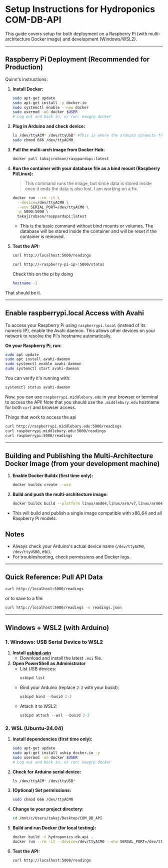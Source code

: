 # Setup Instructions for Hydroponics COM-DB-API

This guide covers setup for both deployment on a Raspberry Pi (with multi-architecture Docker image) and development (Windows/WSL2).

---

## Raspberry Pi Deployment (Recommended for Production)

Quinn's instructions:
1. **Install Docker:**
   ```bash
   sudo apt-get update
   sudo apt-get install -y docker.io
   sudo systemctl enable --now docker
   sudo usermod -aG docker $USER
   # Log out and back in, or run: newgrp docker
   ```
2. **Plug in Arduino and check device:**
   ```bash
   ls /dev/ttyACM* /dev/ttyUSB* #This is where the arduino connects from, 
   sudo chmod 666 /dev/ttyACM0
   ```
3. **Pull the multi-arch image from Docker Hub:**
   ```bash
   docker pull takajirobson/rasppardapi:latest
   ```
4. **Run the container with your database file as a bind mount (Raspberry Pi/Linux):**
   > This command runs the image, but since data is stored inside once it ends the data is also lost. I am working on a fix.

   ```bash
   docker run --rm -it \
     --device=/dev/ttyACM0 \
     --env SERIAL_PORT=/dev/ttyACM0 \
     -p 5000:5000 \
     takajirobson/rasppardapi:latest
   ```
   - This is the basic command without bind mounts or volumes. The database will be stored inside the container and will be reset if the container is removed.
5. **Test the API:**
   ```bash
   curl http://localhost:5000/readings
   
   curl http://<raspberry-pi-ip>:5000/status

   ```
   Check this on the pi by doing 
   ```bash
   hostname -I 
   ```
That should be it. 

---


## Enable raspberrypi.local Access with Avahi

To access your Raspberry Pi using `raspberrypi.local` (instead of its numeric IP), enable the Avahi daemon. This allows other devices on your network to resolve the Pi's hostname automatically.

**On your Raspberry Pi, run:**
```bash
sudo apt update
sudo apt install avahi-daemon
sudo systemctl enable avahi-daemon
sudo systemctl start avahi-daemon
```

You can verify it's running with:
```bash
systemctl status avahi-daemon
```

Now, you can use `raspberrypi.middlebury.edu` in your browser or terminal to access the API! Note that you should use the `.middlebury.edu` hostname for both `curl` and browser access.

Things that work to access the api
```bash
curl http://raspberrypi.middlebury.edu:5000/readings
curl raspberrypi.middlebury.edu:5000/readings
curl raspberrypi:5000/readings
```
---

## Building and Publishing the Multi-Architecture Docker Image (from your development machine)

1. **Enable Docker Buildx (first time only):**
   ```bash
   docker buildx create --use
   ```
2. **Build and push the multi-architecture image:**
   ```bash
   docker buildx build --platform linux/amd64,linux/arm/v7,linux/arm64 -t takajirobson/rasppardapi:latest --push .
   ```
- This will build and publish a single image compatible with x86_64 and all Raspberry Pi models.



## Notes
- Always check your Arduino's actual device name (`/dev/ttyACM0`, `/dev/ttyUSB0`, etc).
- For troubleshooting, check permissions and Docker logs.

---

## Quick Reference: Pull API Data

```bash
curl http://localhost:5000/readings
```

or to save to a file:

```bash
curl http://localhost:5000/readings -o readings.json
```

---

## Windows + WSL2 (with Arduino)

### 1. Windows: USB Serial Device to WSL2

1. **Install [usbipd-win](https://github.com/dorssel/usbipd-win/releases)**
   - Download and install the latest `.msi` file.
2. **Open PowerShell as Administrator**
   - List USB devices:
     ```powershell
     usbipd list
     ```
   - Bind your Arduino (replace `2-2` with your busid):
     ```powershell
     usbipd bind --busid 2-2
     ```
   - Attach it to WSL2:
     ```powershell
     usbipd attach --wsl --busid 2-2
     ```

### 2. WSL (Ubuntu-24.04)

1. **Install dependencies (first time only):**
   ```bash
   sudo apt-get update
   sudo apt-get install usbip docker.io -y
   sudo usermod -aG docker $USER
   # Log out and back in, or run: newgrp docker
   ```
2. **Check for Arduino serial device:**
   ```bash
   ls /dev/ttyACM* /dev/ttyUSB*
   ```
3. **(Optional) Set permissions:**
   ```bash
   sudo chmod 666 /dev/ttyACM0
   ```
4. **Change to your project directory:**
   ```bash
   cd /mnt/c/Users/takaj/Desktop/COM_DB_API
   ```
5. **Build and run Docker (for local testing):**
   ```bash
   docker build -t hydroponics-db-api .
   docker run --rm -it --device=/dev/ttyACM0 --env SERIAL_PORT=/dev/ttyACM0 -p 5000:5000 hydroponics-db-api
   ```
6. **Test the API:**
   ```bash
   curl http://localhost:5000/readings
   ```
